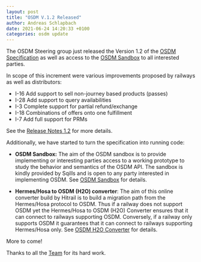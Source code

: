 ```yaml
---
layout: post
title: "OSDM V.1.2 Released"
author: Andreas Schlapbach
date: 2021-06-24 14:20:33 +0100
categories: osdm update
---
```


The OSDM Steering group just released the Version 1.2 of the [OSDM Specification](https://unioninternationalcheminsdefer.github.io/OSDM/spec/)
as well as access to the [OSDM Sandbox](https://unioninternationalcheminsdefer.github.io/OSDM/tools/sandbox/) to all interested parties.

In scope of this increment were various improvements proposed by railways as well as distributors:

- I-16 Add support to sell non-journey based products (passes)
- I-28 Add support to query availabilities
- I-3 Complete support for partial refund/exchange
- I-18 Combinations of offers onto one fulfillment
- I-7 Add full support for PRMs

See the [Release Notes 1.2](https://unioninternationalcheminsdefer.github.io/OSDM//releases/OSDM-release-notes-v1.2/) for more details.

Additionally, we have started to turn the specification into running code:

- **OSDM Sandbox:** The aim of the OSDM sandbox is to provide implementing or interesting parties access to a working
  prototype to study the behavior and semantics of the OSDM API. The sandbox is kindly provided by Sqills
  and is open to any party interested in implementing OSDM.
  See [OSDM Sandbox](https://unioninternationalcheminsdefer.github.io/OSDM/tools/sandbox/) for details.

- **Hermes/Hosa to OSDM (H2O) converter**: The aim of this online converter build by Hitrail is to build a migration path from the
  Hermes/Hosa protocol to OSDM. Thus if a railway does not support OSDM yet the Hermes/Hosa to OSDM (H2O) Converter
  ensures that it can connect to railways supporting OSDM. Conversely, if a railway only supports OSDM it guarantees
  that it can connect to railways supporting Hermes/Hosa only.
  See [OSDM H2O Converter](https://unioninternationalcheminsdefer.github.io/OSDM/tools/H2O-converter/) for details.

More to come!

Thanks to all the [Team](https://unioninternationalcheminsdefer.github.io/OSDM/team/) for its hard work.
